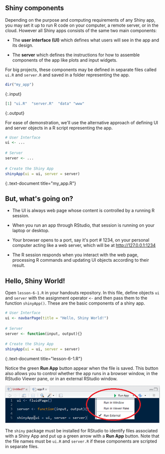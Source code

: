 ---
---

## Shiny components

Depending on the purpose and computing requirements of any Shiny app, you may set it up to run R code on your computer, a remote server, or in the cloud.
However all Shiny apps consists of the same two main components:

- The **user interface (UI)** which defines what users will see in the app and its design.

- The **server** which defines the instructions for how to assemble components of the app like plots and input widgets.

<!--split-->

For big projects, these components may be defined in separate files called `ui.R` and `server.R` and saved in a folder representing the app.

~~~r
dir("my_app")
~~~
{:.input}

~~~r
[1] "ui.R"  "server.R"  "data" "www"
~~~
{:.output}

<!--split-->

For ease of demonstration, we'll use the alternative approach of defining UI and server objects in a R script representing the app.


~~~r
# User Interface
ui <- ... 

# Server
server <- ...

# Create the Shiny App
shinyApp(ui = ui, server = server)
~~~
{:.text-document title="my_app.R"}

<!--split-->

## But, what's going on?

- The UI is always web page whose content is controlled by a running R session.

- When you run an app through RStudio, that session is running on your laptop or desktop.

- Your browser opens to a port, say it's port # 1234, on your personal computer acting like a web server, which will be at <http://127.0.0.1:1234>

- The R session responds when you interact with the web page, processing R commands and updating UI objects according to their result.

<!--split-->

## Hello, Shiny World!

Open `lesson-6-1.R` in your handouts repository.
In this file, define objects `ui` and `server` with the assignment operator `<-` and then pass them to the function `shinyApp()`.
These are the basic components of a shiny app.


~~~r
# User Interface
ui <- navbarPage(title = "Hello, Shiny World!")

# Server
server <- function(input, output){}

# Create the Shiny App
shinyApp(ui = ui, server = server)
~~~
{:.text-document title="lesson-6-1.R"}

Notice the green **Run App** button appear when the file is saved.
This button also allows you to control whether the app runs in a browser window, in the RStudio Viewer pane, or in an external RStudio window.

![](images/runapp.png)

<aside class="notes" markdown="block">

The `shiny` package must be installed for RStudio to identify files associated with a Shiny App and put up a green arrow with a **Run App** button.
Note that the file names must be `ui.R` and `server.R` if these components are scripted in separate files.

</aside>

